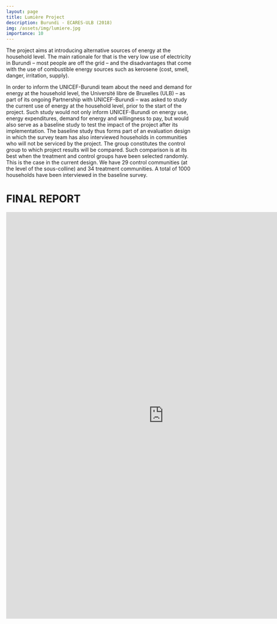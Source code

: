 ```yaml
---
layout: page
title: Lumière Project
description: Burundi - ECARES-ULB (2018)
img: /assets/img/lumiere.jpg
importance: 10
---
```


The project aims at introducing alternative sources of energy at the household level. The main rationale for that is the very low use of electricity in Burundi – most people are off the grid – and the disadvantages that come with the use of combustible energy sources such as kerosene (cost, smell, danger, irritation, supply).

In order to inform the UNICEF-Burundi team about the need and demand for energy at the household level, the Université libre de Bruxelles (ULB) – as part of its ongoing Partnership with UNICEF-Burundi – was asked to study the current use of energy at the household level, prior to the start of the project. Such study would not only inform UNICEF-Burundi on energy use, energy expenditures, demand for energy and willingness to pay, but would also serve as a baseline study to test the impact of the project after its implementation. The baseline study thus forms part of an evaluation design in which the survey team has also interviewed households in communities who will not be serviced by the project. The group constitutes the control group to which project results will be compared. Such comparison is at its best when the treatment and control groups have been selected randomly. This is the case in the current design. We have 29 control communities (at the level of the sous-colline) and 34 treatment communities. A total of 1000 households have been interviewed in the baseline survey.

# FINAL REPORT

<iframe id="fred" style="border:0px solid #666CCD" title="PDF in an i-Frame" src="https://www.unicef.org/evaldatabase/files/EndLine_Lumiere_Report_revised_Burundi_2018-001.pdf" frameborder="0" scrolling="auto" height="1100" width="850" ></iframe>
